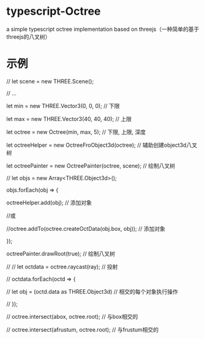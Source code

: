 # typescript-Octree
a simple typescript octree implementation based on threejs（一种简单的基于threejs的八叉树）

# 示例
// let scene = new THREE.Scene();

// ...



let min = new THREE.Vector3(0, 0, 0); // 下限

let max = new THREE.Vector3(40, 40, 40); // 上限

let octree = new Octree(min, max, 5); // 下限, 上限, 深度

let octreeHelper = new OctreeFroObject3d(octree); // 辅助创建object3d八叉树

let octreePainter = new OctreePainter(octree, scene); // 绘制八叉树

// let objs = new Array<THREE.Object3d>();

objs.forEach(obj => {

  octreeHelper.add(obj); // 添加对象
  
  //或
  
  //octree.addTo(octree.createOctData(obj.box, obj)); // 添加对象
  
});

octreePainter.drawRoot(true); // 绘制八叉树

//
// let octdata = octree.raycast(ray); // 投射

// octdata.forEach(octd => {

//    let obj = (octd.data as THREE.Object3d) // 相交的每个对象执行操作

// });



// octree.intersect(abox, octree.root); // 与box相交的

// octree.intersect(afrustum, octree.root); // 与frustum相交的
